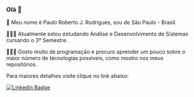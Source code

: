 ### Olá 👋

<!--
**Paulo-RJR/Paulo-RJR** is a ✨ _special_ ✨ repository because its `README.md` (this file) appears on your GitHub profile.

Here are some ideas to get you started:

- 🔭 I’m currently working on ...
- 🌱 I’m currently learning ...
- 👯 I’m looking to collaborate on ...
- 🤔 I’m looking for help with ...
- 💬 Ask me about ...
- 📫 How to reach me: ...
- 😄 Pronouns: ...
- ⚡ Fun fact: ...
-->
🧑 Meu nome é Paulo Roberto J. Rodrigues, sou de São Paulo - Brasil. 
 
 👨🏽‍💻 Atualmente estou estudando Análise e Desenvolvimento de Sistemas cursando o 3º Semestre. 
 
 🧑🏽‍💻 Gosto muito de programação e procuro aprender um pouco sobre o maior número de técnologias possíveis, como mostro nos meus repositórios.
 
 Para maiores detalhes visite clique no link abaixo:
 
 [![Linkedin Badge](https://img.shields.io/badge/-Paulo%20RJR-1c7e0f?style=flat-square&logo=Linkedin&logoColor=white&link=https://www.linkedin.com/in/paulo-roberto-junqueira-rodrigues-6407b91b3/)](https://www.linkedin.com/in/paulo-roberto-junqueira-rodrigues-6407b91b3/) 
